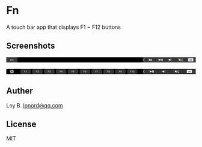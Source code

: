 # Fn
A touch bar app that displays F1 ~ F12 buttons

## Screenshots

![](screenshots/touchbar1.png)

![](screenshots/touchbar2.png)

## Auther

Loy B. <lonord@qq.com>

## License

MIT